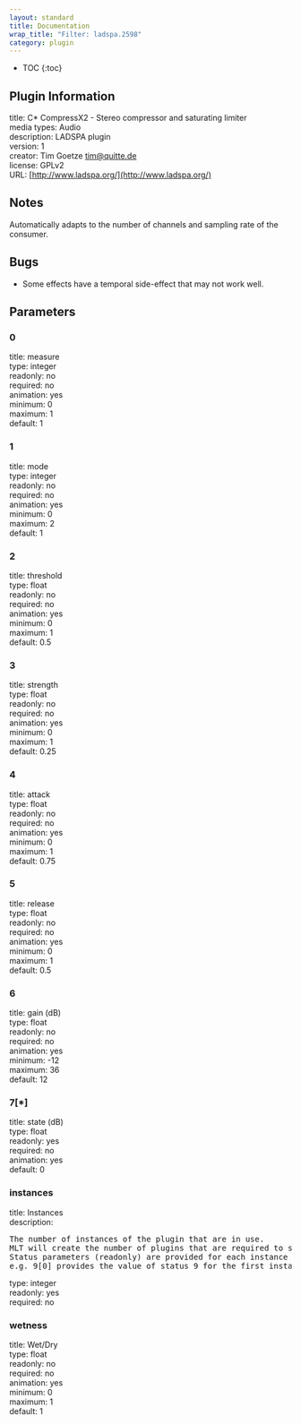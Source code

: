 ```yaml
---
layout: standard
title: Documentation
wrap_title: "Filter: ladspa.2598"
category: plugin
---
```

* TOC
{:toc}

## Plugin Information

title: C* CompressX2 - Stereo compressor and saturating limiter  
media types:
Audio  
description: LADSPA plugin  
version: 1  
creator: Tim Goetze <tim@quitte.de>  
license: GPLv2  
URL: [http://www.ladspa.org/](http://www.ladspa.org/)  

## Notes

Automatically adapts to the number of channels and sampling rate of the consumer.

## Bugs

* Some effects have a temporal side-effect that may not work well.


## Parameters

### 0

title: measure    
type: integer  
readonly: no  
required: no  
animation: yes  
minimum: 0  
maximum: 1  
default: 1  

### 1

title: mode    
type: integer  
readonly: no  
required: no  
animation: yes  
minimum: 0  
maximum: 2  
default: 1  

### 2

title: threshold    
type: float  
readonly: no  
required: no  
animation: yes  
minimum: 0  
maximum: 1  
default: 0.5  

### 3

title: strength    
type: float  
readonly: no  
required: no  
animation: yes  
minimum: 0  
maximum: 1  
default: 0.25  

### 4

title: attack    
type: float  
readonly: no  
required: no  
animation: yes  
minimum: 0  
maximum: 1  
default: 0.75  

### 5

title: release    
type: float  
readonly: no  
required: no  
animation: yes  
minimum: 0  
maximum: 1  
default: 0.5  

### 6

title: gain (dB)    
type: float  
readonly: no  
required: no  
animation: yes  
minimum: -12  
maximum: 36  
default: 12  

### 7[*]

title: state (dB)    
type: float  
readonly: yes  
required: no  
animation: yes  
default: 0  

### instances

title: Instances    
description:
<pre>
The number of instances of the plugin that are in use.
MLT will create the number of plugins that are required to support the number of audio channels.
Status parameters (readonly) are provided for each instance and are accessed by specifying the instance number after the identifier (starting at zero).
e.g. 9[0] provides the value of status 9 for the first instance.
</pre>
type: integer  
readonly: yes  
required: no  

### wetness

title: Wet/Dry    
type: float  
readonly: no  
required: no  
animation: yes  
minimum: 0  
maximum: 1  
default: 1  

